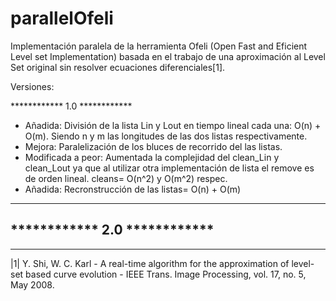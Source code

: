 # parallelOfeli

Implementación paralela de la herramienta Ofeli (Open Fast and Eficient Level set Implementation) basada en el trabajo de una aproximación al Level Set original sin resolver ecuaciones diferenciales[1].

Versiones:

************ 1.0 ************

- Añadida: División de la lista Lin y Lout en tiempo lineal cada una: O(n) + O(m). Siendo n y m las longitudes de las dos listas respectivamente.
- Mejora: Paralelización de los bluces de recorrido del las listas.
- Modificada a peor: Aumentada la complejidad del clean_Lin y clean_Lout ya que al utilizar otra implementación de lista el remove es de orden lineal. cleans= O(n^2) y O(m^2) respec.
- Añadida: Recronstrucción de las listas= O(n) + O(m)

******************************


************ 2.0 ************
-


******************************

|1| Y. Shi, W. C. Karl - A real-time algorithm for the approximation of level-set based curve evolution - IEEE Trans. Image Processing, vol. 17, no. 5, May 2008.


